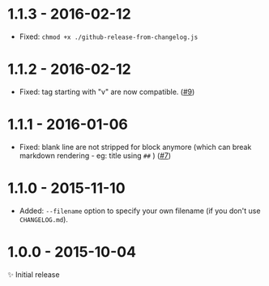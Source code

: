 # 1.1.3 - 2016-02-12

- Fixed: `chmod +x ./github-release-from-changelog.js`

# 1.1.2 - 2016-02-12

- Fixed: tag starting with "v" are now compatible.
([#9](https://github.com/MoOx/github-release-from-changelog/pull/9))

# 1.1.1 - 2016-01-06

- Fixed: blank line are not stripped for block anymore (which can break
  markdown rendering - eg: title using `##` )
([#7](https://github.com/MoOx/github-release-from-changelog/pull/7))

# 1.1.0 - 2015-11-10

- Added: `--filename` option to specify your own filename
(if you don't use `CHANGELOG.md`).

# 1.0.0 - 2015-10-04

✨ Initial release
